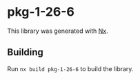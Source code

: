 # pkg-1-26-6

This library was generated with [Nx](https://nx.dev).

## Building

Run `nx build pkg-1-26-6` to build the library.
